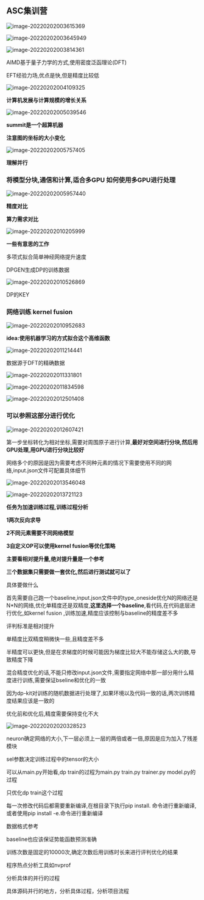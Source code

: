 

## ASC集训营

![image-20220202003615369](C:\Users\86183\AppData\Roaming\Typora\typora-user-images\image-20220202003615369.png)

![image-20220202003645949](C:\Users\86183\AppData\Roaming\Typora\typora-user-images\image-20220202003645949.png)

![image-20220202003814361](C:\Users\86183\AppData\Roaming\Typora\typora-user-images\image-20220202003814361.png)

AIMD基于量子力学的方式,使用密度泛函理论(DFT)

EFT经验力场,优点是快,但是精度比较低

![image-20220202004109325](C:\Users\86183\AppData\Roaming\Typora\typora-user-images\image-20220202004109325.png)

**计算机发展与计算规模的增长关系**

![image-20220202005039546](C:\Users\86183\AppData\Roaming\Typora\typora-user-images\image-20220202005039546.png)

**summit是一个超算机器**

**注意图的坐标的大小变化**

![image-20220202005757405](C:\Users\86183\AppData\Roaming\Typora\typora-user-images\image-20220202005757405.png)



**理解并行**

### 将模型分块,通信和计算,适合多GPU  **如何使用多GPU进行处理**

![image-20220202005957440](C:\Users\86183\AppData\Roaming\Typora\typora-user-images\image-20220202005957440.png)



**精度对比**

**算力需求对比**

![image-20220202010205999](C:\Users\86183\AppData\Roaming\Typora\typora-user-images\image-20220202010205999.png)



**一些有意思的工作**

多项式拟合简单神经网络提升速度

DPGEN生成DP的训练数据

![image-20220202010526869](C:\Users\86183\AppData\Roaming\Typora\typora-user-images\image-20220202010526869.png)



DP的KEY

### 网络训练 kernel fusion

![image-20220202010952683](C:\Users\86183\AppData\Roaming\Typora\typora-user-images\image-20220202010952683.png)



**idea:使用机器学习的方式拟合这个高维函数**



![image-20220202011214441](C:\Users\86183\AppData\Roaming\Typora\typora-user-images\image-20220202011214441.png)

数据源于DFT的精确数据



![image-20220202011331801](C:\Users\86183\AppData\Roaming\Typora\typora-user-images\image-20220202011331801.png)

![image-20220202011834598](C:\Users\86183\AppData\Roaming\Typora\typora-user-images\image-20220202011834598.png)



![image-20220202012501408](C:\Users\86183\AppData\Roaming\Typora\typora-user-images\image-20220202012501408.png)



### **可以参照这部分进行优化**

![image-20220202012607421](C:\Users\86183\AppData\Roaming\Typora\typora-user-images\image-20220202012607421.png)

第一步坐标转化为相对坐标,需要对周围原子进行计算,**最好对空间进行分块,然后用GPU处理,用GPU进行分块比较好**

网络多个的原因是因为需要考虑不同种元素的情况下需要使用不同的网络,input.json文件可配置具体细节

![image-20220202013546048](C:\Users\86183\AppData\Roaming\Typora\typora-user-images\image-20220202013546048.png)



![image-20220202013721123](C:\Users\86183\AppData\Roaming\Typora\typora-user-images\image-20220202013721123.png)



**任务为加速训练过程,训练过程分析**

**1两次反向求导**

**2不同元素需要不同网络模型**

**3自定义OP可以使用kernel fusion等优化策略**

**主要看相对提升量,绝对提升量是一个参考**

**三个数据集只需要做一套优化,然后进行测试就可以了**



具体要做什么

首先需要自己跑一个baseline,input.json文件中的type_oneside优化N的网络还是N*N的网络,优化单精度还是双精度,**这里选择一个baseline**,看代码,在代码底层进行优化,如kernel fusion ,训练加速,精度应该控制与baseline的精度差不多

评判标准是相对提升



单精度比双精度稍微快一些,且精度差不多

半精度可以更快,但是在求梯度的时候可能因为梯度比较大不能存储这么大的数,导致精度下降

混合精度优化的话,不能只修改input.json文件,需要指定网络中那一部分用什么精度进行训练,需要保证bseline和优化的一致



因为dp-kit对训练的随机数据进行处理了,如果环境以及代码一致的话,两次训练精度结果应该是一致的



优化前和优化后,精度需要保持变化不大





![image-20220202020328523](C:\Users\86183\AppData\Roaming\Typora\typora-user-images\image-20220202020328523.png)

neuron确定网络的大小,下一层必须上一层的两倍或者一倍,原因是应为加入了残差模块

sel参数决定训练过程中的tensor的大小



可以从main.py开始看,dp train的过程为main.py train.py trainer.py model.py的过程



只优化dp train这个过程



每一次修改代码后都需要重新编译,在根目录下执行pip install. 命令进行重新编译,或者使用pip install -e.命令进行重新编译



数据格式参考



baseline也应该保证势能函数预测准确



训练次数是固定的10000次,确定次数后用训练时长来进行评判优化的结果



程序热点分析工具如nvprof









分析具体的并行的过程

具体源码并行的地方，分析具体过程，分析项目流程











